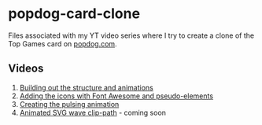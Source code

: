 # popdog-card-clone

Files associated with my YT video series where I try to create a clone of the Top Games card on [popdog.com](https://popdog.com).

## Videos
1) [Building out the structure and animations](https://youtu.be/YmyqlM13JUU)
2) [Adding the icons with Font Awesome and pseudo-elements](https://youtu.be/lMBa7gLWyO4)
3) [Creating the pulsing animation](https://youtu.be/PMGCOVfK-8s)
4) [Animated SVG wave clip-path](#) - coming soon
